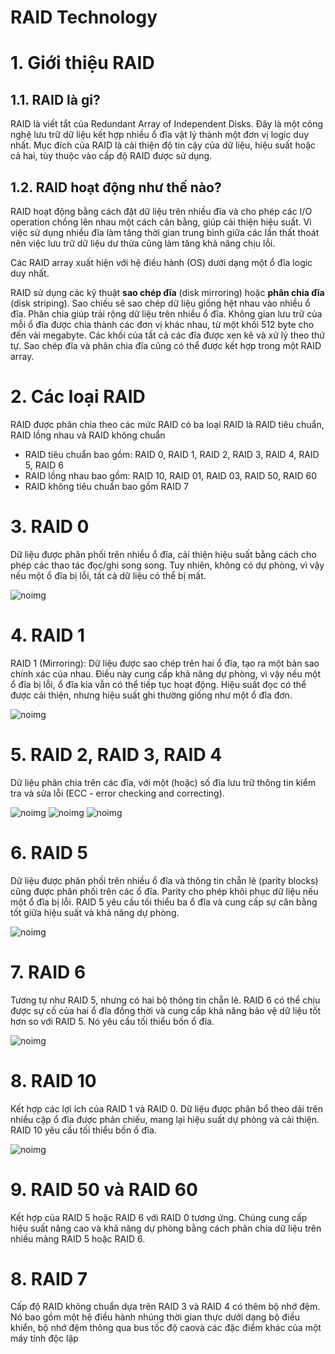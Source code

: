 # RAID Technology
# 1. Giới thiệu RAID
## 1.1. RAID là gi?
RAID là viết tắt của Redundant Array of Independent Disks. Đây là một công nghệ lưu trữ dữ liệu kết hợp nhiều ổ đĩa vật lý thành một đơn vị logic duy nhất. Mục đích của RAID là cải thiện độ tin cậy của dữ liệu, hiệu suất hoặc cả hai, tùy thuộc vào cấp độ RAID được sử dụng.
## 1.2. RAID hoạt động như thế nào?
RAID hoạt động bằng cách đặt dữ liệu trên nhiều đĩa và cho phép các I/O operation chồng lên nhau một cách cân bằng, giúp cải thiện hiệu suất. Vì việc sử dụng nhiều đĩa làm tăng thời gian trung bình giữa các lần thất thoát nên việc lưu trữ dữ liệu dư thừa cũng làm tăng khả năng chịu lỗi.

Các RAID array xuất hiện với hệ điều hành (OS) dưới dạng một ổ đĩa logic duy nhất.

RAID sử dụng các kỹ thuật **sao chép đĩa** (disk mirroring) hoặc **phân chia đĩa** (disk striping). Sao chiếu sẽ sao chép dữ liệu giống hệt nhau vào nhiều ổ đĩa. Phân chia giúp trải rộng dữ liệu trên nhiều ổ đĩa. Không gian lưu trữ của mỗi ổ đĩa được chia thành các đơn vị khác nhau, từ một khối 512 byte cho đến vài megabyte. Các khối của tất cả các đĩa được xen kẽ và xử lý theo thứ tự. Sao chép đĩa và phân chia đĩa cũng có thể được kết hợp trong một RAID array.
# 2. Các loại RAID
RAID được phân chia theo các mức RAID có ba loại RAID là RAID tiêu chuẩn, RAID lồng nhau và RAID không chuẩn
- RAID tiêu chuẩn bao gồm: RAID 0, RAID 1, RAID 2, RAID 3, RAID 4, RAID 5, RAID 6
- RAID lồng nhau bao gồm: RAID 10, RAID 01, RAID 03, RAID 50, RAID 60
- RAID không tiêu chuẩn bao gồm RAID 7
# 3. RAID 0
Dữ liệu được phân phối trên nhiều ổ đĩa, cải thiện hiệu suất bằng cách cho phép các thao tác đọc/ghi song song. Tuy nhiên, không có dự phòng, vì vậy nếu một ổ đĩa bị lỗi, tất cả dữ liệu có thể bị mất.

![noimg](https://github.com/hoangbuii/helloCloud/blob/main/Month2Week3/raid/storage_raid_00.png)
# 4. RAID 1
RAID 1 (Mirroring): Dữ liệu được sao chép trên hai ổ đĩa, tạo ra một bản sao chính xác của nhau. Điều này cung cấp khả năng dự phòng, vì vậy nếu một ổ đĩa bị lỗi, ổ đĩa kia vẫn có thể tiếp tục hoạt động. Hiệu suất đọc có thể được cải thiện, nhưng hiệu suất ghi thường giống như một ổ đĩa đơn.

![noimg](https://github.com/hoangbuii/helloCloud/blob/main/Month2Week3/raid/storage_raid_01.png)
# 5. RAID 2, RAID 3, RAID 4
Dữ liệu phân chia trên các đĩa, với một (hoặc) số đĩa lưu trữ thông tin kiểm tra và sửa lỗi (ECC - error checking and correcting).

![noimg](https://github.com/hoangbuii/helloCloud/blob/main/Month2Week3/raid/storage_raid_02.png)
![noimg](https://github.com/hoangbuii/helloCloud/blob/main/Month2Week3/raid/storage_raid_03.png)
![noimg](https://github.com/hoangbuii/helloCloud/blob/main/Month2Week3/raid/storage_raid_04.png)

# 6. RAID 5
Dữ liệu được phân phối trên nhiều ổ đĩa và thông tin chẵn lẻ (parity blocks) cũng được phân phối trên các ổ đĩa. Parity cho phép khôi phục dữ liệu nếu một ổ đĩa bị lỗi. RAID 5 yêu cầu tối thiểu ba ổ đĩa và cung cấp sự cân bằng tốt giữa hiệu suất và khả năng dự phòng.

![noimg](https://github.com/hoangbuii/helloCloud/blob/main/Month2Week3/raid/storage_raid_05.png)
# 7. RAID 6
Tương tự như RAID 5, nhưng có hai bộ thông tin chẵn lẻ. RAID 6 có thể chịu được sự cố của hai ổ đĩa đồng thời và cung cấp khả năng bảo vệ dữ liệu tốt hơn so với RAID 5. Nó yêu cầu tối thiểu bốn ổ đĩa.

![noimg](https://github.com/hoangbuii/helloCloud/blob/main/Month2Week3/raid/storage_raid_06.png)
# 8. RAID 10
Kết hợp các lợi ích của RAID 1 và RAID 0. Dữ liệu được phân bổ theo dải trên nhiều cặp ổ đĩa được phản chiếu, mang lại hiệu suất dự phòng và cải thiện. RAID 10 yêu cầu tối thiểu bốn ổ đĩa.

![noimg](https://github.com/hoangbuii/helloCloud/blob/main/Month2Week3/raid/storage_raid_10.png)
# 9. RAID 50 và RAID 60
Kết hợp của RAID 5 hoặc RAID 6 với RAID 0 tương ứng. Chúng cung cấp hiệu suất nâng cao và khả năng dự phòng bằng cách phân chia dữ liệu trên nhiều mảng RAID 5 hoặc RAID 6.
# 8. RAID 7
Cấp độ RAID không chuẩn dựa trên RAID 3 và RAID 4 có thêm bộ nhớ đệm. Nó bao gồm một hệ điều hành nhúng thời gian thực dưới dạng bộ điều khiển, bộ nhớ đệm thông qua bus tốc độ caovà các đặc điểm khác của một máy tính độc lập